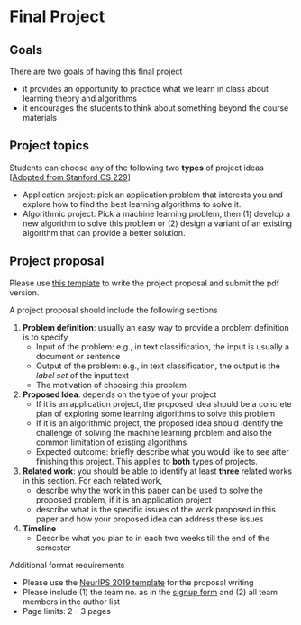 # Final Project

## Goals

There are two goals of having this final project

- it provides an opportunity to practice what we learn in class about learning theory and algorithms
- it encourages the students to think about something beyond the course materials

## Project topics

Students can choose any of the following two **types** of project ideas [[Adopted from Stanford CS 229](http://cs229.stanford.edu/projects.html)]

- Application project: pick an application problem that interests you and explore how to find the best learning algorithms to solve it. 
- Algorithmic project: Pick a machine learning problem, then (1) develop a new algorithm to solve this problem or (2) design a variant of an existing algorithm that can provide a better solution.

## Project proposal

Please use [this template]() to write the project proposal and submit the pdf version. 

A project proposal should include the following sections

1. **Problem definition**: usually an easy way to provide a problem definition is to specify
	- Input of the problem: e.g., in text classification, the input is usually a document or sentence
	- Output of the problem: e.g., in text classification, the output is the *label set* of the input text
	- The motivation of choosing this problem
2. **Proposed Idea**: depends on the type of your project
	- If it is an application project, the proposed idea should be a concrete plan of exploring some learning algorithms to solve this problem
	- If it is an algorithmic project, the proposed idea should identify the challenge of solving the machine learning problem and also the common limitation of existing algorithms 
	- Expected outcome: briefly describe what you would like to see after finishing this project. This applies to **both** types of projects.
3. **Related work**: you should be able to identify at least **three** related works in this section. For each related work, 
	- describe why the work in this paper can be used to solve the proposed problem, if it is an application project
	- describe what is the specific issues of the work proposed in this paper and how your proposed idea can address these issues
4. **Timeline**
	- Describe what you plan to in each two weeks till the end of the semester

Additional format requirements

- Please use the [NeurIPS 2019 template](https://www.overleaf.com/latex/templates/neurips-2019/tprktwxmqmgk) for the proposal writing
- Please include (1) the team no. as in the [signup form](https://docs.google.com/spreadsheets/d/1N7ApHiRLkeWxplnTj2ODHgxCQxhrk0-VkjFKm_0lEKA/edit?usp=sharing) and (2) all team members in the author list
- Page limits: 2 - 3 pages
